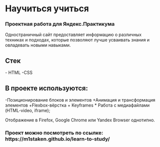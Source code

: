 <h1>Научиться учиться</h1>
<h3>Проектная работа для Яндекс.Практикума</h3>
Одностраничный сайт предоставляет информацию о различных техниках и подходах, которые позволяют лучше усваивать знания и овладевать новыми навыками.

<h2>Стек</h2>
 - HTML 
-CSS

<h2>В проекте используются: </h2> 
 -Позиционирование блоков и элементов
+Анимация и трансформация элементов
 +Flexbox-вёрстка
 + Keyframes
* Работа с медиафайлами (HTML-video, iframe);


Отображение в Firefox, Google Chrome или Yandex Browser однотипно.


<h3>Проект можно посмотреть по ссылке: https://m1staken.github.io/learn-to-study/</h3>
